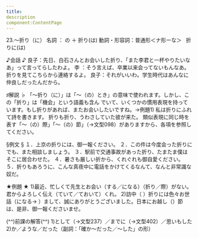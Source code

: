 ```yaml
---
title:
description
component:ContentPage
---
```



23.～折り（に）
名詞 ： の ＋ 折り(は)
動詞・形容詞：普通形＜ナ形ーな＞   折りに(は)

♪会話 ♪
良子：先日、白石さんとお会いした折り、「また李君と一杯やりたいなあ」って言ってらしたわよ。 李 ：そう言えば、卒業以来会ってないもんなあ。折りを見てこちらから連絡するよ。 
良子：それがいいわ。学生時代はあんなに仲良しだったんだから。

♯解説 ♭
「～折り（に）」は「～（の）とき」の意味で使われます。しかし、この「折り」は「機会」という語義も含ん でいて、いくつかの慣用表現を持っています。もし折りがあれば、またお会いしたいですね。→例題1)
私は折りにふれて詩を書きます。
折りも折り、うわさしていた彼が来た。
類似表現に同じ時を表す「～（の）際」「～（の）節」（→文型098）がありますから、各項を参照してください。

§例文 §
１．上京の折りには、御一報ください。
２．この件は今度会った折りにでも、また相談しましょう。
３．駅前で交通事故があった折り、たまたま僕はそこに居合わせた。
４．暑さも厳しい折から、くれぐれも御自愛ください。
５．折りもあろうに、こんな真夜中に電話をかけてくるなんて、なんと非常識な奴だ。

★例題 ★
1)最近、忙しくて先生とお会い（する／になる）（折り／際）がない。君からよろしく伝え（ていて／ておいて）くれ。
2)訪中（ ）折りには色々お世話（になる→ ）まして、誠にありがとうございました。日本にお越し（）節は、是非、御一報くださいませ。

(^^)前課の解答(^^)
1)として（→文型237）／までに（→文型402）／思いもした
2)か／ような／だった（副詞：「確か～だった／～した」の形）
